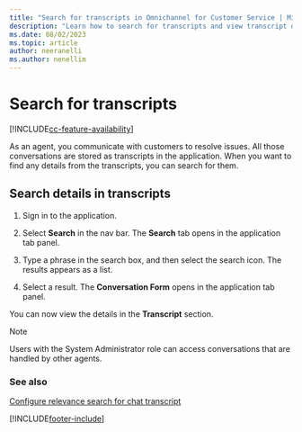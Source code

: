 ```yaml
---
title: "Search for transcripts in Omnichannel for Customer Service | MicrosoftDocs"
description: "Learn how to search for transcripts and view transcript details in Omnichannel for Customer Service."
ms.date: 08/02/2023
ms.topic: article
author: neeranelli
ms.author: nenellim
---
```


# Search for transcripts

[!INCLUDE[cc-feature-availability](../../includes/cc-feature-availability.md)]

As an agent, you communicate with customers to resolve issues. All those conversations are stored as transcripts in the application. When you want to find any details from the transcripts, you can search for them.

## Search details in transcripts

1. Sign in to the application.

2. Select **Search** in the nav bar. The **Search** tab opens in the application tab panel.

3. Type a phrase in the search box, and then select the search icon. The results appears as a list.

4. Select a result. The **Conversation Form** opens in the application tab panel.

You can now view the details in the **Transcript** section.

> [!NOTE]
> Users with the System Administrator role can access conversations that are handled by other agents.

### See also

[Configure relevance search for chat transcript](../administer/relevance-search-chat-transcript.md)


[!INCLUDE[footer-include](../../includes/footer-banner.md)]
